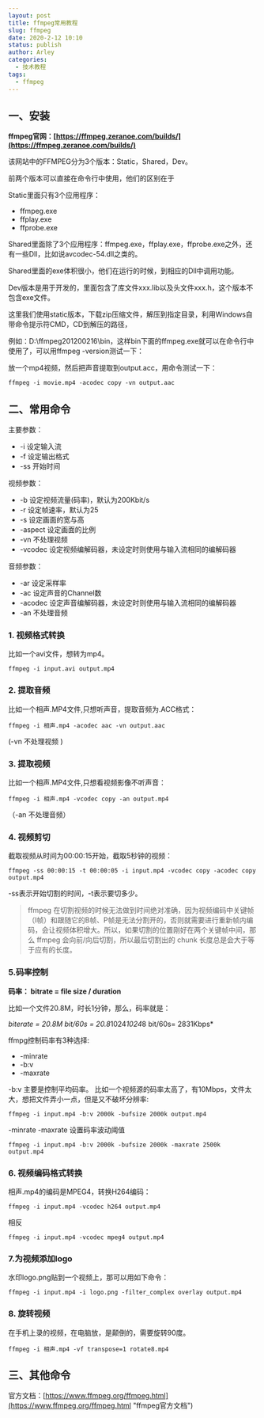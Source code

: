 ```yaml
---
layout: post
title: ffmpeg常用教程
slug: ffmpeg
date: 2020-2-12 10:10
status: publish
author: Arley
categories: 
  - 技术教程
tags: 
  - ffmpeg
---
```


## 一、安装

**ffmpeg官网：[https://ffmpeg.zeranoe.com/builds/](https://ffmpeg.zeranoe.com/builds/)** 

该网站中的FFMPEG分为3个版本：Static，Shared，Dev。

前两个版本可以直接在命令行中使用，他们的区别在于

Static里面只有3个应用程序：

* ffmpeg.exe
* ffplay.exe
* ffprobe.exe

Shared里面除了3个应用程序：ffmpeg.exe，ffplay.exe，ffprobe.exe之外，还有一些Dll，比如说avcodec-54.dll之类的。

Shared里面的exe体积很小，他们在运行的时候，到相应的Dll中调用功能。

Dev版本是用于开发的，里面包含了库文件xxx.lib以及头文件xxx.h，这个版本不包含exe文件。

这里我们使用static版本，下载zip压缩文件，解压到指定目录，利用Windows自带命令提示符CMD，CD到解压的路径，

例如：D:\ffmpeg201200216\bin，这样bin下面的ffmpeg.exe就可以在命令行中使用了，可以用ffmpeg -version测试一下：

放一个mp4视频，然后把声音提取到output.acc，用命令测试一下：

`ffmpeg -i movie.mp4 -acodec copy -vn output.aac`

## 二、常用命令

主要参数：

* -i 设定输入流 
* -f 设定输出格式 
* -ss 开始时间 

视频参数：

* -b 设定视频流量(码率)，默认为200Kbit/s 
* -r 设定帧速率，默认为25 
* -s 设定画面的宽与高 
* -aspect 设定画面的比例 
* -vn 不处理视频 
* -vcodec 设定视频编解码器，未设定时则使用与输入流相同的编解码器

音频参数：

* -ar 设定采样率 
* -ac 设定声音的Channel数 
* -acodec 设定声音编解码器，未设定时则使用与输入流相同的编解码器 
* -an 不处理音频

### 1. 视频格式转换

比如一个avi文件，想转为mp4。

`ffmpeg -i input.avi output.mp4`

### 2. 提取音频
比如一个相声.MP4文件,只想听声音，提取音频为.ACC格式：

`ffmpeg -i 相声.mp4 -acodec aac -vn output.aac`

(-vn 不处理视频 )

### 3. 提取视频
比如一个相声.MP4文件,只想看视频影像不听声音：

`ffmpeg -i 相声.mp4 -vcodec copy -an output.mp4`

（-an 不处理音频）

### 4. 视频剪切
截取视频从时间为00:00:15开始，截取5秒钟的视频：

`ffmpeg -ss 00:00:15 -t 00:00:05 -i input.mp4 -vcodec copy -acodec copy output.mp4`

-ss表示开始切割的时间，-t表示要切多少。

> ffmpeg 在切割视频的时候无法做到时间绝对准确，因为视频编码中关键帧（I帧）和跟随它的B帧、P帧是无法分割开的，否则就需要进行重新帧内编码，会让视频体积增大。所以，如果切割的位置刚好在两个关键帧中间，那么 ffmpeg 会向前/向后切割，所以最后切割出的 chunk 长度总是会大于等于应有的长度。

### 5.码率控制
**码率： bitrate = file size / duration**

比如一个文件20.8M，时长1分钟，那么，码率就是：

*biterate = 20.8M bit/60s = 20.8*1024*1024*8 bit/60s= 2831Kbps*

ffmpg控制码率有3种选择:

* -minrate
* -b:v
* -maxrate

-b:v 主要是控制平均码率。 比如一个视频源的码率太高了，有10Mbps，文件太大，想把文件弄小一点，但是又不破坏分辨率:

`ffmpeg -i input.mp4 -b:v 2000k -bufsize 2000k output.mp4`

-minrate -maxrate 设置码率波动阈值

`ffmpeg -i input.mp4 -b:v 2000k -bufsize 2000k -maxrate 2500k output.mp4`

### 6. 视频编码格式转换
相声.mp4的编码是MPEG4，转换H264编码：

`ffmpeg -i input.mp4 -vcodec h264 output.mp4`

相反

`ffmpeg -i input.mp4 -vcodec mpeg4 output.mp4`

### 7.为视频添加logo
水印logo.png贴到一个视频上，那可以用如下命令：


`ffmpeg -i input.mp4 -i logo.png -filter_complex overlay output.mp4`


### 8. 旋转视频
在手机上录的视频，在电脑放，是颠倒的，需要旋转90度。

`ffmpeg -i 相声.mp4 -vf transpose=1 rotate8.mp4`

## 三、其他命令
官方文档：[https://www.ffmpeg.org/ffmpeg.html](https://www.ffmpeg.org/ffmpeg.html "ffmpeg官方文档")

